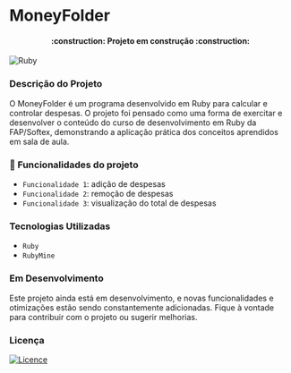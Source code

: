 # MoneyFolder
<h4 align="center"> 
    :construction:  Projeto em construção  :construction:
</h4>

![Ruby](https://img.shields.io/badge/ruby-%23CC342D.svg?style=for-the-badge&logo=ruby&logoColor=white)  

### Descrição do Projeto

O MoneyFolder é um programa desenvolvido em Ruby para calcular e controlar despesas. O projeto foi pensado como uma forma de exercitar e desenvolver o conteúdo do curso de desenvolvimento em Ruby da FAP/Softex, demonstrando a aplicação prática dos conceitos aprendidos em sala de aula.

### :hammer: Funcionalidades do projeto

- `Funcionalidade 1`: adição de despesas
- `Funcionalidade 2`: remoção de despesas
- `Funcionalidade 3`: visualização do total de despesas

### Tecnologias Utilizadas

- `Ruby`
- `RubyMine`

### Em Desenvolvimento

Este projeto ainda está em desenvolvimento, e novas funcionalidades e otimizações estão sendo constantemente adicionadas. Fique à vontade para contribuir com o projeto ou sugerir melhorias.

### Licença
[![Licence](https://img.shields.io/github/license/Ileriayo/markdown-badges?style=for-the-badge)](./LICENSE)

